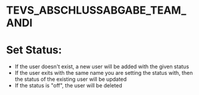 # TEVS_ABSCHLUSSABGABE_TEAM_ANDI

# Set Status:

  - If the user doesn't exist, a new user will be added with the given status
  - If the user exits with the same name you are setting the status with, then the status of the existing user will be updated
  - If the status is "off", the user will be deleted
